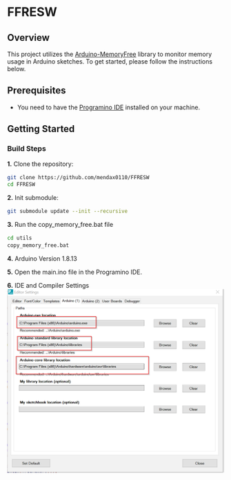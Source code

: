 # FFRESW

## Overview

This project utilizes the [Arduino-MemoryFree](https://github.com/mpflaga/Arduino-MemoryFree) library to monitor memory usage in Arduino sketches. To get started, please follow the instructions below.

## Prerequisites

- You need to have the [Programino IDE](https://www.programino.com/) installed on your machine.

## Getting Started

### Build Steps

**1.** Clone the repository:
```bash
git clone https://github.com/mendax0110/FFRESW
cd FFRESW
```
**2.** Init submodule:
````bash
git submodule update --init --recursive
````

**3.** Run the copy_memory_free.bat file
```bash	
cd utils
copy_memory_free.bat
```

**4.** Arduino Version 1.8.13

**5.** Open the main.ino file in the Programino IDE.

**6.** IDE and Compiler Settings
![alt text](docs/pictures/image.png)


